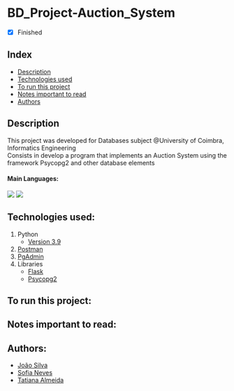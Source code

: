 # BD_Project-Auction_System

- [x] Finished

## Index
- [Description](#description)
- [Technologies used](#technologies-used)
- [To run this project](#to-run-this-project)
- [Notes important to read](#notes-important-to-read)
- [Authors](#authors)

## Description
This project was developed for Databases subject @University of Coimbra, Informatics Engineering <br>
Consists in develop a program that implements an Auction System using the framework Psycopg2 and other database elements

#### Main Languages:
![](https://img.shields.io/badge/Python-333333?style=flat&logo=python&logoColor=4F74DA) ![](https://img.shields.io/badge/PostgresSQL-333333?style=flat&logo=postgresql&logoColor=white)

## Technologies used:
1. Python
    - [Version 3.9](https://www.python.org/downloads/release/python-390/)
2. [Postman](https://www.postman.com/downloads/)
3. [PgAdmin](https://www.pgadmin.org/download/)
4. Libraries
    - [Flask](https://pypi.org/project/Flask/)
    - [Psycopg2](https://pypi.org/project/psycopg2/)

## To run this project:


## Notes important to read:


## Authors:
- [João Silva](https://github.com/ikikara)
- [Sofia Neves](https://github.com/sneves-git)
- [Tatiana Almeida](https://github.com/TatianaSAlmeida)
